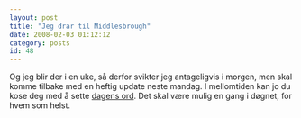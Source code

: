 ```yaml
---
layout: post
title: "Jeg drar til Middlesbrough"
date: 2008-02-03 01:12:12
category: posts
id: 48
---
```

Og jeg blir der i en uke, så derfor svikter jeg antageligvis i morgen, men skal komme tilbake med en heftig update neste mandag. I mellomtiden kan jo du kose deg med å sette [dagens ord][1]. Det skal være mulig en gang i døgnet, for hvem som helst.

 [1]: /wotd
